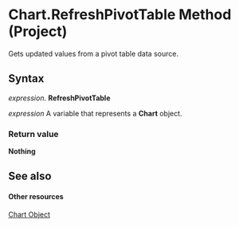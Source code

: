 
# Chart.RefreshPivotTable Method (Project)
Gets updated values from a pivot table data source.

## Syntax

 _expression_. **RefreshPivotTable**

 _expression_ A variable that represents a **Chart** object.


### Return value

 **Nothing**


## See also


#### Other resources


[Chart Object](810d4ec1-69d2-c432-b9da-57042b783b85.md)